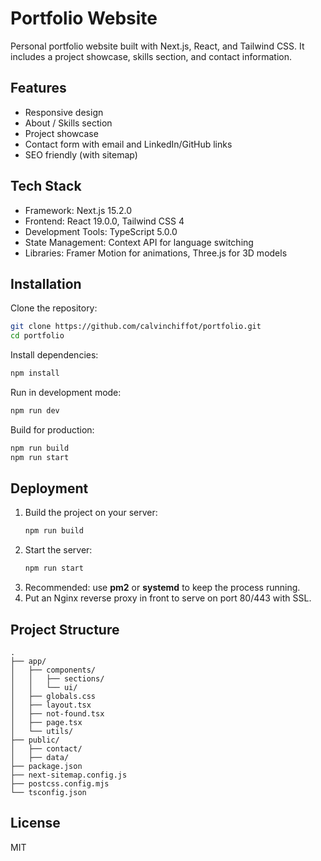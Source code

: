 # Portfolio Website

Personal portfolio website built with Next.js, React, and Tailwind CSS. It includes a project showcase, skills section, and contact information.

## Features

- Responsive design
- About / Skills section
- Project showcase
- Contact form with email and LinkedIn/GitHub links
- SEO friendly (with sitemap)

## Tech Stack

- Framework: Next.js 15.2.0
- Frontend: React 19.0.0, Tailwind CSS 4
- Development Tools: TypeScript 5.0.0
- State Management: Context API for language switching
- Libraries: Framer Motion for animations, Three.js for 3D models

## Installation

Clone the repository:

```bash
git clone https://github.com/calvinchiffot/portfolio.git
cd portfolio
```

Install dependencies:

```bash
npm install
```

Run in development mode:

```bash
npm run dev
```

Build for production:

```bash
npm run build
npm run start
```

## Deployment

1. Build the project on your server:
   ```bash
   npm run build
   ```
2. Start the server:
   ```bash
   npm run start
   ```
3. Recommended: use **pm2** or **systemd** to keep the process running.
4. Put an Nginx reverse proxy in front to serve on port 80/443 with SSL.

## Project Structure

```
.
├── app/
│   ├── components/
│   │   ├── sections/
│   │   └── ui/
│   ├── globals.css
│   ├── layout.tsx
│   ├── not-found.tsx
│   ├── page.tsx
│   └── utils/
├── public/
│   ├── contact/
│   ├── data/
├── package.json
├── next-sitemap.config.js
├── postcss.config.mjs
└── tsconfig.json
```

## License

MIT

